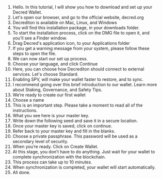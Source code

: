 1. Hello. In this tutorial, I will show you how to download and set up your Decred Wallet.
2. Let's open our browser, and go to the official website, decred.org
3. Decrediton is available on Mac, Linux, and Windows 
3. You will find this installation package, in your downloads folder.
4. To start the installation process, click on the DMG file to open it, and you'll see a Finder window.
5. Drag Decred's application icon, to your Applications folder
6. If you get a warning message from your system, please follow these steps to open the file.
7. We can now start our set up process.
8. Choose your language, and click Continue
9. Here, you can choose how Decrediton should connect to external services. Let's choose Standard.
10. Enabling SPV, will make your wallet faster to restore, and to sync.
11. I recommend going over this brief introduction to our wallet. Learn more about Staking, Governance, and Safety Tips.
12. We’re ready to create our first wallet
13. Choose a name
14. This is an important step. Please take a moment to read all of the instructions.
15. What you see here is your master key.
16. Write down the following seed and save it in a secure location.
17. Once your master key is saved, click on continue.
18. Refer back to your master key and fill in the blanks.
19. Choose a private passphrase. This password will be used as a secondary level of security.
20. When you’re ready. Click on Create Wallet.
21. At this stage, you don’t have to do anything. Just wait for your wallet to complete synchronization with the blockchain.
22. This process can take up to 10 minutes.
23. When synchronization is completed, your wallet will start automatically.
24. All done.
